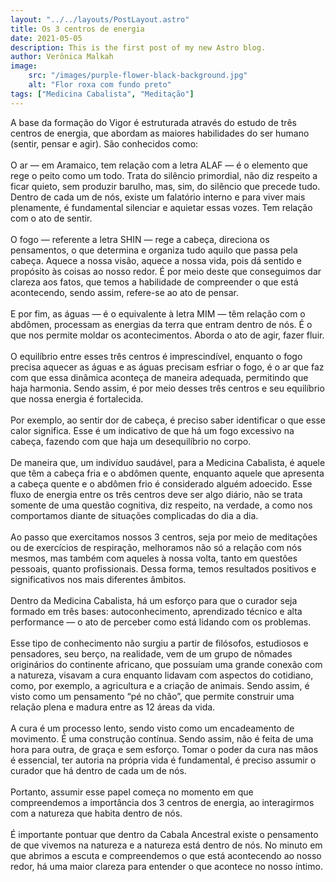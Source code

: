 ```yaml
---
layout: "../../layouts/PostLayout.astro"
title: Os 3 centros de energia
date: 2021-05-05
description: This is the first post of my new Astro blog.
author: Verônica Malkah
image:
    src: "/images/purple-flower-black-background.jpg"
    alt: "Flor roxa com fundo preto"
tags: ["Medicina Cabalista", "Meditação"]
---
```


A base da formação do Vigor é estruturada através do estudo de três centros de energia, que abordam as maiores habilidades do ser humano (sentir, pensar e agir). São conhecidos como:
<br />
<br />
O ar — em Aramaico, tem relação com a letra ALAF  — é o elemento que rege o peito como um todo. Trata do silêncio primordial, não diz respeito a ficar quieto, sem produzir barulho, mas, sim, do silêncio que precede tudo. Dentro de cada um de nós, existe um falatório interno e para viver mais plenamente, é fundamental silenciar e aquietar essas vozes. Tem relação com o ato de sentir.
<br />
<br />
O fogo  — referente a letra SHIN — rege a cabeça, direciona os pensamentos, o que determina e organiza tudo aquilo que passa pela cabeça. Aquece a nossa visão, aquece a nossa vida, pois dá sentido e propósito às coisas ao nosso redor. É por meio deste que conseguimos dar clareza aos fatos, que temos a habilidade de compreender o que está acontecendo, sendo assim, refere-se ao ato de pensar.
<br />
<br />
E por fim, as águas — é o equivalente à letra MIM — têm relação com o abdômen, processam as energias da terra que entram dentro de nós. É o que nos permite moldar os acontecimentos. Aborda o ato de agir, fazer fluir.
<br />
<br />
O equilíbrio entre esses três centros é imprescindível, enquanto o fogo precisa aquecer as águas e as águas precisam esfriar o fogo, é o ar que faz com que essa dinâmica aconteça de maneira adequada, permitindo que haja harmonia. Sendo assim, é por meio desses três centros e seu equilíbrio que nossa energia é fortalecida.
<br />
<br />
Por exemplo, ao sentir dor de cabeça, é preciso saber identificar o que esse calor significa. Esse é um indicativo de que há um fogo excessivo na cabeça, fazendo com que haja um desequilíbrio no corpo. 
<br />
<br />
De maneira que, um indivíduo saudável, para a Medicina Cabalista, é aquele que têm a cabeça fria e o abdômen quente, enquanto aquele que apresenta a cabeça quente e o abdômen frio é considerado alguém adoecido. Esse fluxo de energia entre os três centros deve ser algo diário, não se trata somente de uma questão cognitiva, diz respeito, na verdade, a como nos comportamos diante de situações complicadas do dia a dia.
<br />
<br />
Ao passo que exercitamos nossos 3 centros, seja por meio de meditações ou de exercícios de respiração, melhoramos não só a relação com nós mesmos, mas também com aqueles à nossa volta, tanto em questões pessoais, quanto profissionais. Dessa forma, temos resultados positivos e significativos nos mais diferentes âmbitos.
<br />
<br />
Dentro da Medicina Cabalista, há um esforço para que o curador seja formado em três bases: autoconhecimento, aprendizado técnico e alta performance — o ato de perceber como está lidando com os problemas.
<br />
<br />
Esse tipo de conhecimento não surgiu a partir de filósofos, estudiosos e pensadores, seu berço, na realidade, vem de um grupo de nômades originários do continente africano, que possuíam uma grande conexão com a natureza, visavam a cura enquanto lidavam com aspectos do cotidiano, como, por exemplo, a agricultura e a criação de animais. Sendo assim, é visto como um pensamento “pé no chão”, que permite construir uma relação plena e madura entre as 12 áreas da vida.
<br />
<br />
A cura é um processo lento, sendo visto como um encadeamento de movimento.  É uma construção contínua. Sendo assim, não é feita de uma hora para outra, de graça e sem esforço. Tomar o poder da cura nas mãos é essencial, ter autoria na própria vida é fundamental, é preciso assumir o curador que há dentro de cada um de nós. 
<br />
<br />
Portanto, assumir esse papel começa no momento em que compreendemos a importância dos 3 centros de energia, ao interagirmos com a natureza que habita dentro de nós. 
<br />
<br />
É importante pontuar que dentro da Cabala Ancestral existe o pensamento de que vivemos na natureza e a natureza está dentro de nós. No minuto em que abrimos a escuta e compreendemos o que está acontecendo ao nosso redor, há uma maior clareza para entender o que acontece no nosso íntimo.